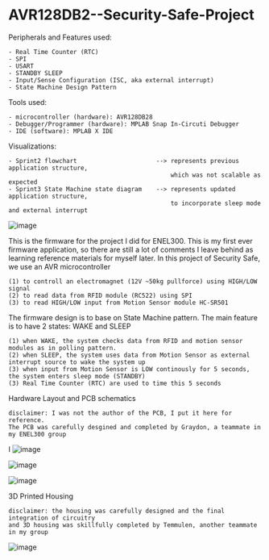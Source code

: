 # AVR128DB2--Security-Safe-Project

Peripherals and Features used:

    - Real Time Counter (RTC)
    - SPI
    - USART
    - STANDBY SLEEP
    - Input/Sense Configuration (ISC, aka external interrupt)
    - State Machine Design Pattern
Tools used:

    - microcontroller (hardware): AVR128DB28
    - Debugger/Programmer (hardware): MPLAB Snap In-Circuti Debugger
    - IDE (software): MPLAB X IDE

Visualizations:

    - Sprint2 flowchart                      --> represents previous application structure,
                                                 which was not scalable as expected
    - Sprint3 State Machine state diagram    --> represents updated application structure, 
                                                 to incorporate sleep mode and external interrupt
    
![image](https://github.com/BanMinKai/AVR128DB2--Security-Safe-Project/assets/115819439/d927c3cb-0269-4323-a0b9-e54633951a12)

    

This is the firmware for the project I did for ENEL300. This is my first ever firmware application, so there are still a lot of comments I leave behind as learning reference materials for myself later.
In this project of Security Safe, we use an AVR microcontroller 

    (1) to controll an electromagnet (12V ~50kg pullforce) using HIGH/LOW signal
    (2) to read data from RFID module (RC522) using SPI
    (3) to read HIGH/LOW input from Motion Sensor module HC-SR501

The firmware design is to base on State Machine pattern. The main feature is to have 2 states: WAKE and SLEEP

    (1) when WAKE, the system checks data from RFID and motion sensor modules as in polling pattern.
    (2) when SLEEP, the system uses data from Motion Sensor as external interrupt source to wake the system up
    (3) when input from Motion Sensor is LOW continously for 5 seconds, the system enters sleep mode (STANDBY)
    (3) Real Time Counter (RTC) are used to time this 5 seconds

Hardware Layout and PCB schematics


    disclaimer: I was not the author of the PCB, I put it here for reference. 
    The PCB was carefully desgined and completed by Graydon, a teammate in my ENEL300 group
I 
![image](https://github.com/BanMinKai/AVR128DB2--Security-Safe-Project/assets/115819439/b7ed3bd2-acee-4123-8f85-8df52c90407d)

![image](https://github.com/BanMinKai/AVR128DB2--Security-Safe-Project/assets/115819439/e692070c-5764-4bb3-803d-1bf9d3c201ce)

![image](https://github.com/BanMinKai/AVR128DB2--Security-Safe-Project/assets/115819439/f495bee4-a71c-4ae4-a4cf-fc330940a3c7)

3D Printed Housing

    disclaimer: the housing was carefully designed and the final integration of circuitry 
    and 3D housing was skillfully completed by Temmulen, another teammate in my group
    
![image](https://github.com/BanMinKai/AVR128DB2--Security-Safe-Project/assets/115819439/84967fd8-1d60-4999-a6cb-e15d7966f0f9)


    

